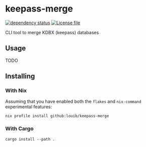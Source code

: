# keepass-merge
[![dependency status](https://deps.rs/repo/github/louib/keepass-merge/status.svg)](https://deps.rs/repo/github/louib/keepass-merge)
[![License file](https://img.shields.io/github/license/louib/keepass-merge)](https://github.com/louib/keepass-merge/blob/master/LICENSE)

CLI tool to merge KDBX (keepass) databases

## Usage
TODO

## Installing
### With Nix
Assuming that you have enabled both the `flakes` and `nix-command` experimental features:
```
nix profile install github:louib/keepass-merge
```

### With Cargo
```
cargo install --path .
```
